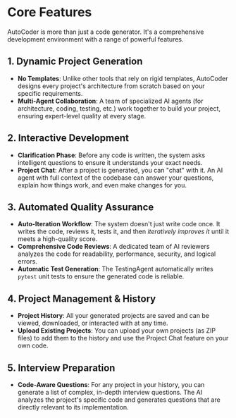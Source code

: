 # Core Features

AutoCoder is more than just a code generator. It's a comprehensive development environment with a range of powerful features.

## 1. Dynamic Project Generation

-   **No Templates**: Unlike other tools that rely on rigid templates, AutoCoder designs every project's architecture from scratch based on your specific requirements.
-   **Multi-Agent Collaboration**: A team of specialized AI agents (for architecture, coding, testing, etc.) work together to build your project, ensuring expert-level quality at every stage.

## 2. Interactive Development

-   **Clarification Phase**: Before any code is written, the system asks intelligent questions to ensure it understands your exact needs.
-   **Project Chat**: After a project is generated, you can "chat" with it. An AI agent with full context of the codebase can answer your questions, explain how things work, and even make changes for you.

## 3. Automated Quality Assurance

-   **Auto-Iteration Workflow**: The system doesn't just write code once. It writes the code, reviews it, tests it, and then *iteratively improves it* until it meets a high-quality score.
-   **Comprehensive Code Reviews**: A dedicated team of AI reviewers analyzes the code for readability, performance, security, and logical errors.
-   **Automatic Test Generation**: The TestingAgent automatically writes `pytest` unit tests to ensure the generated code is reliable.

## 4. Project Management & History

-   **Project History**: All your generated projects are saved and can be viewed, downloaded, or interacted with at any time.
-   **Upload Existing Projects**: You can upload your own projects (as ZIP files) to add them to the history and use the Project Chat feature on your own code.

## 5. Interview Preparation

-   **Code-Aware Questions**: For any project in your history, you can generate a list of complex, in-depth interview questions. The AI analyzes the project's specific code and generates questions that are directly relevant to its implementation.
